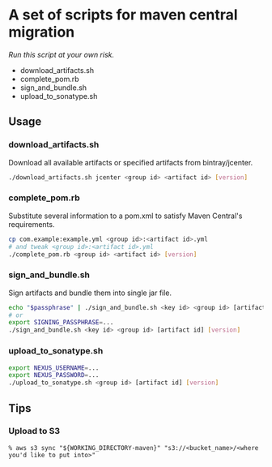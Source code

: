 # A set of scripts for maven central migration

*Run this script at your own risk.*

- download_artifacts.sh
- complete_pom.rb
- sign_and_bundle.sh
- upload_to_sonatype.sh

## Usage

### download_artifacts.sh

Download all available artifacts or specified artifacts from bintray/jcenter.

```bash
./download_artifacts.sh jcenter <group id> <artifact id> [version]
```

### complete_pom.rb

Substitute several information to a pom.xml to satisfy Maven Central's requirements.

```bash
cp com.example:example.yml <group id>:<artifact id>.yml
# and tweak <group id>:<artifact id>.yml
./complete_pom.rb <group id> <artifact id> [version]
```

### sign_and_bundle.sh

Sign artifacts and bundle them into single jar file.

```bash
echo "$passphrase" | ./sign_and_bundle.sh <key id> <group id> [artifact id] [version]
# or 
export SIGNING_PASSPHRASE=...
./sign_and_bundle.sh <key id> <group id> [artifact id] [version]
```

### upload_to_sonatype.sh

```bash
export NEXUS_USERNAME=...
export NEXUS_PASSWORD=...
./upload_to_sonatype.sh <group id> [artifact id] [version]
```

## Tips

### Upload to S3

```
% aws s3 sync "${WORKING_DIRECTORY-maven}" "s3://<bucket_name>/<where you'd like to put into>"
```
